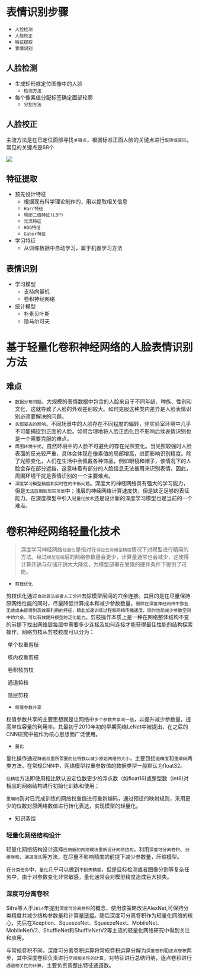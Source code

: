 

# 表情识别步骤

+ `人脸检测`
+ `人脸校正`
+ `特征提取`
+ `表情识别`

## 人脸检测

+ 生成矩形框定位图像中的人脸
  + `检测方法`
+ 每个像素值分配标签确定面部轮廓
  + `分割方法`

## 人脸校正

主流方法是在已定位面部寻找`关键点`，根据标准正面人脸的关键点进行`旋转或变形`。常见的关键点是68个

![](https://pic.downk.cc/item/5f558761160a154a673dc9bf.jpg)



## 特征提取

+ 预先设计特征
  + 根据现有科学理论制作的，用以提取相关信息
  + `Harr特征`
  + `局部二值特征(LBP)`
  + `光流特征`
  + `HOG特征`
  + `Gabor特征`
+ 学习特征
  + 从训练数据中自动学习，属于机器学习方法

## 表情识别

+ 学习模型
  + 支持向量机
  + 卷积神经网络
+ 统计模型
  + 朴素贝叶斯
  + 隐马尔可夫

# 基于轻量化卷积神经网络的人脸表情识别方法

## 难点

+ `数据分布问题`。大规模的表情数据中包含的人脸来自于不同年龄、种族、性别和文化，这就导致了人脸的外观差别较大。如何克服这种类内差异是人脸表情识别必须要解决的问题。
+ `头部姿态的影响`。不同场景中的人脸存在不同程度的偏转，非实验室环境中几乎不可能捕捉到正面的人脸。如何合理地将人脸正面化且不影响后续表情识别也是一个需要克服的难点。
+ `周围环境干扰`。自然环境中的人脸不可避免的存在光照变化。当光照较强时人脸表面的反光较严重，具体会体现在像素值的局部增高，进而影响识别精度。除了光照变化，人们在生活中会佩戴各种饰品，例如眼镜和帽子，该情况下的人脸会存在部分遮挡，这意味着有部分的人脸信息无法被用来识别表情。因此，周围环境干扰是表情识别的一个主要难点。
+ `深度学习模型精度和实时性的平衡问题`。深度大的神经网络具有强大的学习能力，但是`无法应用到现实场景`中；浅层的神经网络计算速度快，但是缺乏足够的表征能力。在深度模型中引入`轻量化技术`还是设计新的深度学习模型也是当前的一个难点。

# 卷积神经网络轻量化技术

> 深度学习神经网络`轻量化`是指对在`保证任务模型精度`情况下对模型进行精简的方法。经过`模型压缩`后的网络参数量会更少，计算量通常也会减少，这使得计算开销与存储开销大大降低，为模型部署在受限的硬件条件下提供了可能。

+ `剪枝优化`

剪枝优化通过`自动算法或者人工分析`去除模型层间的穴余连接。其目的是在尽量保持原网络性能的同时，尽量降低计算成本和减少参数数量，`删除在深度神经网络中那些无效或未能得到高效率利用的特征，籍此加速训练过程和网络传播速度，同时也能减少参数空间中的穴余，可以有效提升模型的泛化能力`。剪枝操作本质上是一种在网络整体结构不变的前提下找出网络层每层中需要多少连接及如何连接才能获得最佳性能的结构探索操作。网络剪枝从剪枝粒度可以分为：

​		单个权重剪枝

​		核内权重剪枝

​		卷积核剪枝

​		通道剪枝

​		隐层剪枝

+ `权值参数共享`

权值参数共享的主要思想就是让网络中`多个参数共享同一值`，以提升减少参数量，提高单位容量的利用率。其最初于2010年初的早期网络LeNet中被提出，在之后的CNN研究中被作为核心思想而广泛使用。

+ `量化`

量化操作通过`降低权重所需要的比特数以减少原始网络的大小`，主要包括`低精度`和`重编码`两类方法。在常规CNN中，网络模型权重参数值的数据类型一般默认为float32。

`低精度`方法即使用相比默认设定位数更少的浮点数（如float16)或整型数（int8)对相应的网络结构进行初始化训练和使用；

`重编码`则对已完成训练的网络权重值进行重新编码，通过预设的映射规则，采用更少的位数对原网络数值进行转化表达，实现模型的轻量化。

+ 知识蒸馏

### 轻量化网络结构设计

轻量化网络结构设计选择`应用新的网络模块重新设计网络结构`，利用`深度可分离卷积`、`分组卷积`、`通道混洗`等方法，在尽量不影响精度的前提下减少参数量，压缩模型。

在`分类任务`中，`量化`几乎可以做到`不损失精度`，但是目标检测或者图像分割等复杂任务中，由于对参数变化非常敏感，量化通常会对模型精度造成巨大损失。

### 深度可分离卷积

Sifre等人于`2014`年提出`深度可分离卷积`的概念，使用该策略改进AlexNet,可保持分类精度并减少结构参数量和计算量[链接](https://arxiv.org/pdf/1403.1687v1.pdf)。随后深度可分离卷积作为轻量化网络的核心，先后在Xception、SqueezeNet、SqueezeNext、MobileNet、MobileNetV2、ShuffleNet和ShuffleNetV2等主流的轻量化网络研究中得到关注和应用。

与常规卷积不同，深度可分离卷积运算将常规卷积运算分解为`深度卷积`和`逐点卷积`两步，其中深度卷积负责进行`空间相关性的计算`，对特征进行总结归纳，逐点卷积进行`通道相关性的计算`，主要负责调整出特征通道数。
